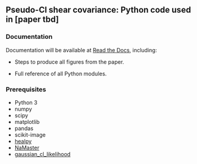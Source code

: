 ## Pseudo-Cl shear covariance: Python code used in [paper tbd]

### Documentation

Documentation will be available at [Read the Docs](https://shear-pcl-cov.readthedocs.io/), including:

* Steps to produce all figures from the paper.

* Full reference of all Python modules.

### Prerequisites

* Python 3
* numpy
* scipy
* matplotlib
* pandas
* scikit-image
* [healpy](https://healpy.readthedocs.io/en/latest/install.html)
* [NaMaster](https://namaster.readthedocs.io/en/latest/installation.html)
* [gaussian_cl_likelihood](https://github.com/robinupham/gaussian_cl_likelihood)
